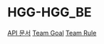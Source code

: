 # HGG-HGG_BE

[API 문서](https://sequoia-dust-a86.notion.site/6e9db588431e4a7183ca19f67b021489?v=ea32f600e34e410b90a4a427edf19835)
[Team Goal](https://www.notion.so/elice/Team-Goal-d52863e99879478faa6cbcd7c3a4888e)
[Team Rule](https://www.notion.so/elice/Team-Rule-8e20ceac94cb461fb7086e2e0e8502ca)

